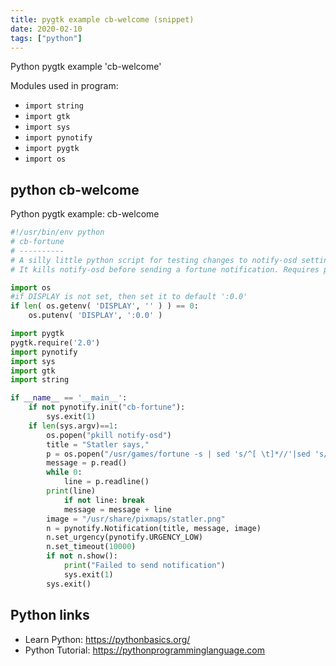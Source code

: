 ```yaml
---
title: pygtk example cb-welcome (snippet)
date: 2020-02-10
tags: ["python"]
---
```

Python pygtk example 'cb-welcome'


Modules used in program: 
* `import string`
* `import gtk`
* `import sys`
* `import pynotify`
* `import pygtk`
* `import os`

## python cb-welcome

Python pygtk example: cb-welcome

```python
#!/usr/bin/env python
# cb-fortune
# ----------
# A silly little python script for testing changes to notify-osd settings.
# It kills notify-osd before sending a fortune notification. Requires python-notify & fortune.

import os
#if DISPLAY is not set, then set it to default ':0.0'
if len( os.getenv( 'DISPLAY', '' ) ) == 0:
	os.putenv( 'DISPLAY', ':0.0' )

import pygtk
pygtk.require('2.0')
import pynotify
import sys
import gtk
import string

if __name__ == '__main__':
    if not pynotify.init("cb-fortune"):
        sys.exit(1)
    if len(sys.argv)==1:
        os.popen("pkill notify-osd")
        title = "Statler says,"
        p = os.popen("/usr/games/fortune -s | sed 's/^[ \t]*//'|sed 's/[ \t]/ /'|sed 's/^A:/\\nA:/'|sed 's/^--/\\n--/'","r")
        message = p.read()
        while 0:
            line = p.readline()
	    print(line)
            if not line: break
            message = message + line
        image = "/usr/share/pixmaps/statler.png"
        n = pynotify.Notification(title, message, image)
        n.set_urgency(pynotify.URGENCY_LOW)
        n.set_timeout(10000)
        if not n.show():
            print("Failed to send notification")
            sys.exit(1)
        sys.exit()


```

## Python links

- Learn Python: https://pythonbasics.org/
- Python Tutorial: https://pythonprogramminglanguage.com
